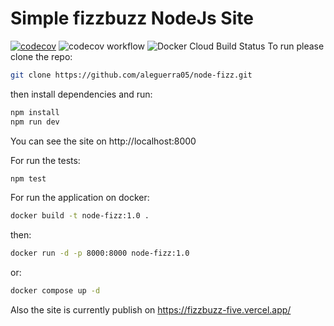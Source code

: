 # Simple fizzbuzz NodeJs Site

[![codecov](https://codecov.io/gh/aleguerra05/node-fizz/branch/main/graph/badge.svg?token=CUOSRTD02C)](https://codecov.io/gh/aleguerra05/node-fizz)
![codecov workflow](https://github.com/aleguerra05/node-fizz/actions/workflows/test-codecov.yml/badge.svg)
![Docker Cloud Build Status](https://img.shields.io/docker/cloud/build/aleguerra05/node-fizz)
To run please clone the repo:

```bash
git clone https://github.com/aleguerra05/node-fizz.git
```

then install dependencies and run:

```bash
npm install
npm run dev
```

You can see the site on http://localhost:8000

For run the tests:

```bash
npm test
```

For run the application on docker:

```bash
docker build -t node-fizz:1.0 .
```

then:

```bash
docker run -d -p 8000:8000 node-fizz:1.0
```
or:
```bash
docker compose up -d
```

Also the site is currently publish on https://fizzbuzz-five.vercel.app/


